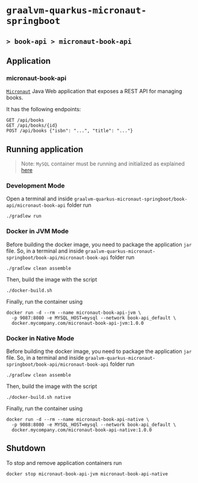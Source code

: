 # `graalvm-quarkus-micronaut-springboot`
## `> book-api > micronaut-book-api`

## Application

### micronaut-book-api

[`Micronaut`](https://micronaut.io/) Java Web application that exposes a REST API for managing books.

It has the following endpoints:
```
GET /api/books
GET /api/books/{id}
POST /api/books {"isbn": "...", "title": "..."}
```

## Running application

> Note: `MySQL` container must be running and initialized as explained [here](https://github.com/ivangfr/graalvm-quarkus-micronaut-springboot/tree/master/book-api#start-environment)

### Development Mode

Open a terminal and inside `graalvm-quarkus-micronaut-springboot/book-api/micronaut-book-api` folder run
```
./gradlew run
```

### Docker in JVM Mode

Before building the docker image, you need to package the application `jar` file. So, in a terminal and inside
`graalvm-quarkus-micronaut-springboot/book-api/micronaut-book-api` folder run
```
./gradlew clean assemble
```

Then, build the image with the script
```
./docker-build.sh
```

Finally, run the container using
```
docker run -d --rm --name micronaut-book-api-jvm \
  -p 9087:8080 -e MYSQL_HOST=mysql --network book-api_default \
  docker.mycompany.com/micronaut-book-api-jvm:1.0.0
```

### Docker in Native Mode

Before building the docker image, you need to package the application `jar` file. So, in a terminal and inside
`graalvm-quarkus-micronaut-springboot/book-api/micronaut-book-api` folder run
```
./gradlew clean assemble
```

Then, build the image with the script
```
./docker-build.sh native
```

Finally, run the container using
```
docker run -d --rm --name micronaut-book-api-native \
  -p 9088:8080 -e MYSQL_HOST=mysql --network book-api_default \
  docker.mycompany.com/micronaut-book-api-native:1.0.0
```

## Shutdown

To stop and remove application containers run
```
docker stop micronaut-book-api-jvm micronaut-book-api-native
```
